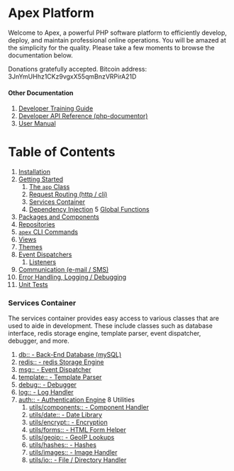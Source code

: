 
# Apex Platform

Welcome to Apex, a powerful PHP software platform to efficiently develop, deploy, and maintain professional
online operations.  You  will be amazed at the simplicity for the quality.  Please take a few moments to
browse the documentation below.

Donations gratefully accepted.  Bitcoin address:  3JnYmUHhz1CKz9vgxX55qmBnzVRPirA21D


#### Other Documentation

1. [Developer Training Guide](training/index.md)
2. [Developer API Reference (php-documentor)](https://apex-platform.org/api/)
3. [User Manual](core/index.md)

# Table of Contents

1. [Installation](install.md)
2. [Getting Started](getting_started.md)
    1. [The `app` Class](app.md)
    2. [Request Routing (http / cli)](routing.md)
    3. [Services Container](services.md)
    4. [Dependency Injection](di.md)
    5 [Global Functions](global_functions.md)
3. [Packages and Components](packages.md)
4. [Repositories](repos.md)
5. [`apex` CLI Commands](cli.md)
6. [Views](views.md)
7. [Themes](themes.md)
8. [Event Dispatchers](event_dispatchers.md)
    1. [Listeners](listeners.md)
9. [Communication (e-mail / SMS)](communicate.md)
10. [Error Handling, Logging / Debugging](logging.md)
11. [Unit Tests](tests.md)


### Services Container

The services container provides easy access to various classes that are used to aide in development.  These
include classes such as database interface, redis storage engine, template parser, event dispatcher, debugger,
and more.

1. [db:: - Back-End Database (mySQL)](database.md)
2. [redis:: - redis Storage Engine](redis.md)
3. [msg:: - Event Dispatcher](event_dispatchers.md)
4. [template:: - Template Parser](https://apex-platform.org/api/classes/apex.app.web.template.html)
5. [debug:: - Debugger](https://apex-platform.org/api/classes/apex.app.sys.debug.html)
6. [log:: - Log Handler](https://apex-platform.org/api/classes/apex.app.sys.log.html)
7. [auth:: - Authentication Engine](https://apex-platform.org/api/classes/apex.app.sys.auth.html)
8 Utilities
    1. [utils/components:: - Component Handler](https://apex-platform.org/api/classes/apex.app.sys.components.html)
    2. [utils/date:: - Date Library](https://apex-platform.org/api/classes/apex.app.utils.date.html)
    3. [utils/encrypt:: - Encryption](https://apex-platform.org/api/classes/apex.app.sys.encrypt.html)
    4. [utils/forms:: - HTML Form Helper](https://apex-platform.org/api/classes/apex.app.utils.forms.html)
    5. [utils/geoip:: - GeoIP Lookups](https://apex-platform.org/api/classes/apex.app.utils.geoip.html)
    6. [utils/hashes:: - Hashes](https://apex-platform.org/api/classes/apex.app.utils.hashes.html)
    7. [utils/images:: - Image Handler](https://apex-platform.org/api/classes/apex.app.utils.images.html)
    8. [utils/io:: - File / Directory Handler](https://apex-platform.org/api/classes/apex.app.io.io.html)




